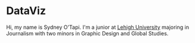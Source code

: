 # DataViz
Hi, my name is Sydney O'Tapi. I'm a junior at [Lehigh University](http://www1.lehigh.edu/) majoring in Journalism with two minors in Graphic Design and Global Studies.
